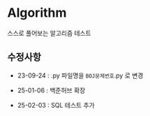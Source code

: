 # Algorithm
스스로 풀어보는 알고리즘 테스트

## 수정사항
- 23-09-24 : .py 파일명을 `BOJ문제번호`.py 로 변경
- 25-01-06 : 백준허브 확장

- 25-02-03 : SQL 테스트 추가
